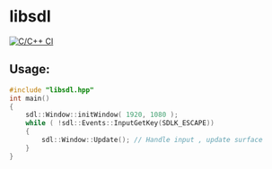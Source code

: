 # libsdl
[![C/C++ CI](https://github.com/artamonovoleg/libsdl/workflows/C++%20CI/badge.svg?branch=master)](https://github.com/artamonovoleg/libsdl/actions)
## Usage:


```cpp
#include "libsdl.hpp"
int main()
{
    sdl::Window::initWindow( 1920, 1080 );
    while ( !sdl::Events::InputGetKey(SDLK_ESCAPE))
    {
        sdl::Window::Update(); // Handle input , update surface
    }
}
```
